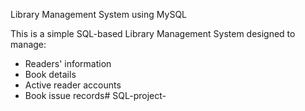 Library Management System using MySQL

This is a simple SQL-based Library Management System designed to manage:
- Readers' information
- Book details
- Active reader accounts
- Book issue records# SQL-project-
